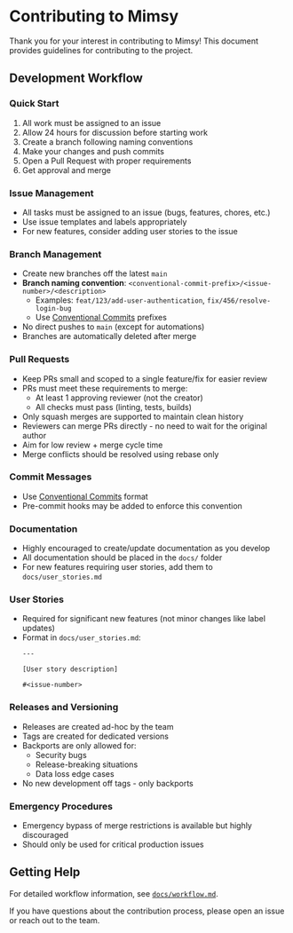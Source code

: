 # Contributing to Mimsy

Thank you for your interest in contributing to Mimsy! This document provides guidelines for contributing to the project.

## Development Workflow

### Quick Start
1. All work must be assigned to an issue
2. Allow 24 hours for discussion before starting work
3. Create a branch following naming conventions
4. Make your changes and push commits
5. Open a Pull Request with proper requirements
6. Get approval and merge

### Issue Management
- All tasks must be assigned to an issue (bugs, features, chores, etc.)
- Use issue templates and labels appropriately
- For new features, consider adding user stories to the issue

### Branch Management
- Create new branches off the latest `main`
- **Branch naming convention**: `<conventional-commit-prefix>/<issue-number>/<description>`
  - Examples: `feat/123/add-user-authentication`, `fix/456/resolve-login-bug`
  - Use [Conventional Commits](https://www.conventionalcommits.org/en/v1.0.0/) prefixes
- No direct pushes to `main` (except for automations)
- Branches are automatically deleted after merge

### Pull Requests
- Keep PRs small and scoped to a single feature/fix for easier review
- PRs must meet these requirements to merge:
  - At least 1 approving reviewer (not the creator)
  - All checks must pass (linting, tests, builds)
- Only squash merges are supported to maintain clean history
- Reviewers can merge PRs directly - no need to wait for the original author
- Aim for low review + merge cycle time
- Merge conflicts should be resolved using rebase only

### Commit Messages
- Use [Conventional Commits](https://www.conventionalcommits.org/en/v1.0.0/) format
- Pre-commit hooks may be added to enforce this convention

### Documentation
- Highly encouraged to create/update documentation as you develop
- All documentation should be placed in the `docs/` folder
- For new features requiring user stories, add them to `docs/user_stories.md`

### User Stories
- Required for significant new features (not minor changes like label updates)
- Format in `docs/user_stories.md`:
  ```
  ---

  [User story description]

  #<issue-number>
  ```

### Releases and Versioning
- Releases are created ad-hoc by the team
- Tags are created for dedicated versions
- Backports are only allowed for:
  - Security bugs
  - Release-breaking situations
  - Data loss edge cases
- No new development off tags - only backports

### Emergency Procedures
- Emergency bypass of merge restrictions is available but highly discouraged
- Should only be used for critical production issues

## Getting Help

For detailed workflow information, see [`docs/workflow.md`](docs/workflow.md).

If you have questions about the contribution process, please open an issue or reach out to the team.
